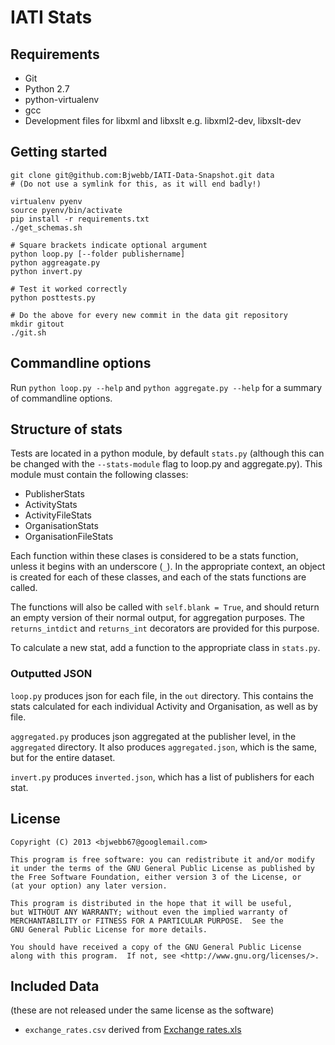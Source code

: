 # IATI Stats

## Requirements

* Git
* Python 2.7
* python-virtualenv
* gcc
* Development files for libxml and libxslt e.g. libxml2-dev, libxslt-dev

## Getting started

    git clone git@github.com:Bjwebb/IATI-Data-Snapshot.git data
    # (Do not use a symlink for this, as it will end badly!)
    
    virtualenv pyenv
    source pyenv/bin/activate
    pip install -r requirements.txt
    ./get_schemas.sh

    # Square brackets indicate optional argument
    python loop.py [--folder publishername]
    python aggreagate.py
    python invert.py

    # Test it worked correctly
    python posttests.py

    # Do the above for every new commit in the data git repository
    mkdir gitout
    ./git.sh


## Commandline options

Run `python loop.py --help` and `python aggregate.py --help` for a summary of
commandline options.

## Structure of stats

Tests are located in a python module, by default `stats.py` (although this can
be changed with the `--stats-module` flag to loop.py and aggregate.py). This
module must contain the following classes:

* PublisherStats
* ActivityStats
* ActivityFileStats
* OrganisationStats
* OrganisationFileStats

Each function within these clases is considered to be a stats function, unless
it begins with an underscore (`_`). In the appropriate context, an object is
created for each of these classes, and each of the stats functions are called.

The functions will also be called with `self.blank = True`, and should return an
empty version of their normal output, for aggregation purposes. The
`returns_intdict` and `returns_int` decorators are provided for this purpose.

To calculate a new stat, add a function to the appropriate class in `stats.py`.

### Outputted JSON

`loop.py` produces json for each file, in the `out` directory. This contains the
stats calculated for each individual Activity and Organisation, as well as
by file.

`aggregated.py` produces json aggregated at the publisher level, in the
`aggregated` directory. It also produces `aggregated.json`, which is the same,
but for the entire dataset.

`invert.py` produces `inverted.json`, which has a list of publishers for each
stat.

## License
```
Copyright (C) 2013 <bjwebb67@googlemail.com>

This program is free software: you can redistribute it and/or modify
it under the terms of the GNU General Public License as published by
the Free Software Foundation, either version 3 of the License, or
(at your option) any later version.

This program is distributed in the hope that it will be useful,
but WITHOUT ANY WARRANTY; without even the implied warranty of
MERCHANTABILITY or FITNESS FOR A PARTICULAR PURPOSE.  See the
GNU General Public License for more details.

You should have received a copy of the GNU General Public License
along with this program.  If not, see <http://www.gnu.org/licenses/>.
```

## Included Data

(these are not released under the same license as the software)

* `exchange_rates.csv` derived from [Exchange rates.xls](http://www.oecd.org/dac/stats/Exchange%20rates.xls)
